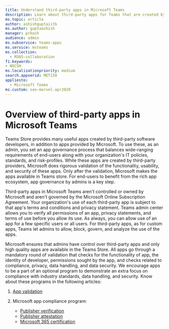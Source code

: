 ```yaml
---
title: Understand third-party apps in Microsoft Teams
description: Learn about third-party apps for Teams that are created by app developer and by Microsoft partners.
ms.topic: article
author: ashishguptaiitb
ms.author: guptaashish
manager: prkosh
audience: admin
ms.subservice: teams-apps
ms.service: msteams
ms.collection: 
  - M365-collaboration
f1.keywords:
- NOCSH
ms.localizationpriority: medium
search.appverid: MET150
appliesto: 
  - Microsoft Teams
ms.custom: seo-marvel-apr2020
---
```

# Overview of third-party apps in Microsoft Teams

Teams Store provides many useful apps created by third-party software developers, in addition to apps provided by Microsoft. To use these, as an admin, you set an app governance process that balances wide-ranging requirements of end-users along with your organization's IT policies, standards, and risk-profiles. While these apps are created by third-party providers, Microsoft does rigorous validation of the functionality, usability, and security of these apps. Only after the validation, Microsoft makes the apps available in Teams store. For end-users to benefit from the rich app ecosystem, app governance by admins is a key step.

Third-party apps in Microsoft Teams aren't controlled or owned by Microsoft and aren't governed by the Microsoft Online Subscription Agreement. Your organization's use of each third-party app is subject to that app's terms and conditions and privacy statement. Teams admin center allows you to verify all permissions of an app, privacy statements, and terms of use before you allow its use. As always, you can allow use of an app for a few specific users or all users. For third-party apps, as for custom apps, Teams let admins to allow, block, govern, and analyze the use of the apps.

Microsoft ensures that admins have control over third-party apps and only high quality apps are available in the Teams Store. All apps go through a mandatory round of validation that checks for the functionality of app, the identity of developer, permissions sought by the app, and checks related to compliance, privacy, data handling, and data security. We encourage apps to be a part of an optional program to demonstrate an extra focus on compliance with industry standards, data handling, and security. Know about these programs in the following articles:

1. [App validation](overview-of-app-validation.md#app-validation-and-testing)

1. Microsoft app compliance program:

   - [Publisher verification](overview-of-app-certification.md#publisher-verification)
   - [Publisher attestation](overview-of-app-certification.md#publisher-attestation)
   - [Microsoft 365 certification](overview-of-app-certification.md#microsoft-365-certification)
